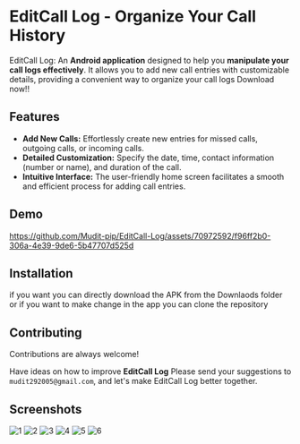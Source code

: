 # EditCall Log - Organize Your Call History 
EditCall Log: An **Android application** designed to help you **manipulate your call logs effectively**. It allows you to add new call entries with customizable details, providing a convenient way to organize your call logs Download now!!
## Features

- **Add New Calls:** Effortlessly create new entries for missed calls, outgoing calls, or incoming calls.
- **Detailed Customization:** Specify the date, time, contact information (number or name), and duration of the call.
- **Intuitive Interface:** The user-friendly home screen facilitates a smooth and efficient process for adding call entries.


## Demo
https://github.com/Mudit-pip/EditCall-Log/assets/70972592/f96ff2b0-306a-4e39-9de6-5b47707d525d



## Installation
if you want you can directly download the APK from the Downlaods folder
or if you want to make change in the app you can clone the repository

    
## Contributing

Contributions are always welcome!

Have ideas on how to improve **EditCall Log**
Please send your suggestions to `mudit292005@gmail.com`, and let's make EditCall Log better together.


## Screenshots
![1](https://github.com/Mudit-pip/EditCall-Log/assets/70972592/c09b1289-4246-4579-8475-a628a5f7d6ff)
![2](https://github.com/Mudit-pip/EditCall-Log/assets/70972592/371c7172-0d7c-4117-aaf0-e0ba18e93946)
![3](https://github.com/Mudit-pip/EditCall-Log/assets/70972592/5b43d1a0-3c22-42a8-abee-1134aa7b19c2)
![4](https://github.com/Mudit-pip/EditCall-Log/assets/70972592/482e92f3-f0ef-4166-ad6a-e17252905f66)
![5](https://github.com/Mudit-pip/EditCall-Log/assets/70972592/1136c755-8b2c-4b3e-8315-7fc13cead733)
![6](https://github.com/Mudit-pip/EditCall-Log/assets/70972592/bed90c4a-de86-4cc8-a0ab-fe3b63d767f5)


